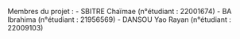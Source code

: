 Membres du projet :
    - SBITRE Chaïmae (n°étudiant : 22001674)
    - BA Ibrahima (n°étudiant : 21956569)
    - DANSOU Yao Rayan (n°étudiant : 22009103)